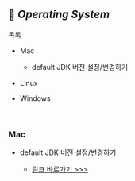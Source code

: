 ## 🐚️ **_Operating System_**

목록  

* Mac

    * default JDK 버전 설정/변경하기  

* Linux

* Windows


<br/>

### Mac

* default JDK 버전 설정/변경하기  

    * [링크 바로가기 >>>](https://stackoverflow.com/questions/21964709/how-to-set-or-change-the-default-java-jdk-version-on-os-x)
